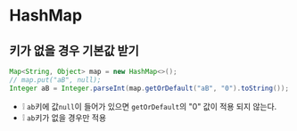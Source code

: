 # HashMap
## 키가 없을 경우 기본값 받기
```java
Map<String, Object> map = new HashMap<>();
// map.put("aB", null);
Integer aB = Integer.parseInt(map.getOrDefault("aB", "0").toString());
```
* ❕ `ab`키에 값`null`이 들어가 있으면 `getOrDefault`의 "0" 값이 적용 되지 않는다.
* ❕ `ab`키가 없을 경우만 적용
